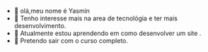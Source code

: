 - 👋 olá,meu nome é Yasmin
- 👀 Tenho interesse mais na area de tecnológia e ter mais desenvolvimento.
- 🌱 Atualmente estou aprendendo em como desenvolver um site .
- 💞️ Pretendo sair com o curso completo.

